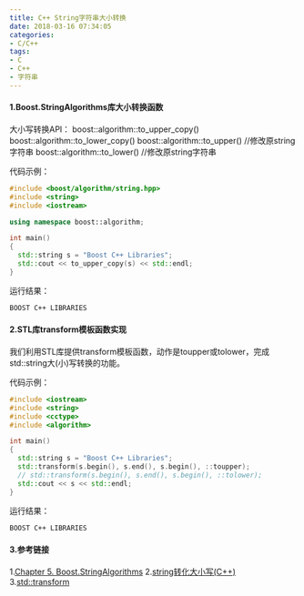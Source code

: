 ```yaml
---
title: C++ String字符串大小转换
date: 2018-03-16 07:34:05
categories:
- C/C++
tags:
- C
- C++
- 字符串
---
```

#### 1.Boost.StringAlgorithms库大小转换函数
大小写转换API：
boost::algorithm::to_upper_copy()  
boost::algorithm::to_lower_copy() 
boost::algorithm::to_upper() //修改原string字符串
boost::algorithm::to_lower() //修改原string字符串

代码示例：
```cpp
#include <boost/algorithm/string.hpp>
#include <string>
#include <iostream>

using namespace boost::algorithm;

int main()
{
  std::string s = "Boost C++ Libraries";
  std::cout << to_upper_copy(s) << std::endl;
}
```

运行结果：
``` bash
BOOST C++ LIBRARIES
```

#### 2.STL库transform模板函数实现
我们利用STL库提供transform模板函数，动作是toupper或tolower，完成std::string大(小)写转换的功能。

代码示例：
```cpp
#include <iostream>
#include <string>
#include <cctype>
#include <algorithm>

int main() 
{
  std::string s = "Boost C++ Libraries";
  std::transform(s.begin(), s.end(), s.begin(), ::toupper);
  // std::transform(s.begin(), s.end(), s.begin(), ::tolower);
  std::cout << s << std::endl;
}
```

运行结果：
``` bash
BOOST C++ LIBRARIES
```

#### 3.参考链接
1.[Chapter 5. Boost.StringAlgorithms](https://theboostcpplibraries.com/boost.stringalgorithms)
2.[string转化大小写(C++)](http://www.vimer.cn/archives/495.html)
3.[std::transform](http://zh.cppreference.com/w/cpp/algorithm/transform)

